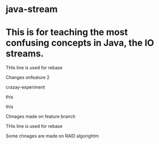 # java-stream
# This is for teaching the most confusing concepts in Java, the IO streams.


THis line is used for rebase














Changes onfeature 2


crazay-experiment




this


this


Chnages made on feature branch

THis line is used for rebase

Some chnages are made on RAID algorightm


